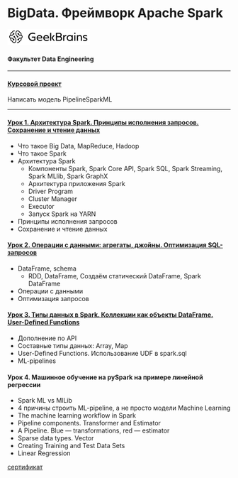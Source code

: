 # BigData. Фреймворк Apache Spark
![](logo.png)
#### Факультет Data Engineering
____
#### [Курсовой проект](https://github.com/TolstikovIgor/ApacheSpark/tree/main/lesson4)
Написать модель PipelineSparkML
___
#### [Урок 1. Архитектура Spark. Принципы исполнения запросов. Сохранение и чтение данных](https://github.com/TolstikovIgor/ApacheSpark/tree/main/lesson1)
* Что такое Big Data, MapReduce, Hadoop
* Что такое Spark
* Архитектура Spark
   * Компоненты Spark, Spark Core API, Spark SQL, Spark Streaming, Spark MLlib, Spark GraphX
   * Архитектура приложения Spark
   * Driver Program
   * Cluster Manager
   * Executor
   * Запуск Spark на YARN
* Принципы исполнения запросов
* Сохранение и чтение данных

#### [Урок 2. Операции с данными: агрегаты, джойны. Оптимизация SQL-запросов](https://github.com/TolstikovIgor/ApacheSpark/tree/main/lesson2)
* DataFrame, schema
   * RDD, DataFrame, Создаём статический DataFrame, Spark DataFrame
* Операции с данными
* Оптимизация запросов

#### [Урок 3. Типы данных в Spark. Коллекции как объекты DataFrame. User-Defined Functions](https://github.com/TolstikovIgor/ApacheSpark/tree/main/lesson3)
* Дополнение по API
* Составные типы данных: Array, Map
* User-Defined Functions. Использование UDF в spark.sql
* ML-pipelines

#### Урок 4. Машинное обучение на pySpark на примере линейной регрессии
* Spark ML vs MlLib
* 4 причины строить ML-pipeline, а не просто модели Machine Learning
* The machine learning workflow in Spark
* Pipeline components. Transformer and Estimator
* A Pipeline. Blue — transformations, red — estimator
* Sparse data types. Vector
* Creating Training and Test Data Sets 
* Linear Regression

[сертификат](https://gb.ru/go/DNKRcR)
